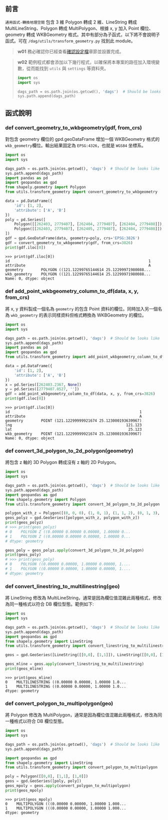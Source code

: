 ## 前言

`通用函式-轉換地理空間` 包含 3 維 Polygon 轉成 2 維、LineString 轉成 MultiLineString、Polygon 轉成 MultiPolygon、根據 x, y 加入 Point 欄位、geometry 轉成 WKBGeometry 格式。其中有部分為子函式，以下將不會說明子函式。可在 `/dag/utils/transform_geometry.py` 找到此 module。

> **w01**
> 務必確認你已經查看[確認設定檔](/data-end/dag-config)章節並設置完成。

> **w02**
> 範例程式都會添加以下幾行程式，以確保將本專案的路徑加入環境變數，從而能找到 `utils` 與 `settings` 等資料夾。
>
> ```python
> import os
> import sys
>
> dags_path = os.path.join(os.getcwd(), 'dags')  # Should be looks like '.../dags'
> sys.path.append(dags_path)
> ```

## 函式說明

### def convert_geometry_to_wkbgeometry(gdf, from_crs)

對包含 geometry 欄位的 gpd.geoDataFrame 增加一個 WKBGeometry 格式的`wkb_geometry`欄位。輸出結果固定為 `EPSG:4326`，也就是 `WGS84` 坐標系。

```python
import os
import sys

dags_path = os.path.join(os.getcwd(), 'dags')  # Should be looks like '.../dags'
sys.path.append(dags_path)
import pandas as pd
import geopandas as gpd
from shapely.geometry import Polygon
from utils.transform_geometry import convert_geometry_to_wkbgeometry

data = pd.DataFrame({
    'id': [1, 2],
    'attribute': ['A', 'B']
})
poly = pd.Series([
    Polygon([[262403, 2779407], [262404, 2779407], [262404, 2779408]]),
    Polygon([[262403, 2779407], [262405, 2779407], [262404, 2779408]])
])
gdf = gpd.GeoDataFrame(data, geometry=poly, crs='EPSG:3826')
gdf = convert_geometry_to_wkbgeometry(gdf, from_crs=3826)
print(gdf.iloc[0])
```

```
>>> print(gdf.iloc[0])
id                                                              1
attribute                                                       A
geometry        POLYGON ((121.12299765144614 25.12299971980088...
wkb_geometry    POLYGON ((121.12299765144614 25.12299971980088...
Name: 0, dtype: object
```

### def add_point_wkbgeometry_column_to_df(data, x, y, from_crs)

將 x, y 資料製成一個名為 `geometry` 的包含 Point 資料的欄位。同時加入另一個名為 `wkb_geometry` 的表示同樣資料但格式轉換為 WKBGeometry 的欄位。

```python
import os
import sys

dags_path = os.path.join(os.getcwd(), 'dags')  # Should be looks like '.../dags'
sys.path.append(dags_path)
import pandas as pd
import geopandas as gpd
from utils.transform_geometry import add_point_wkbgeometry_column_to_df

data = pd.DataFrame({
    'id': [1, 2],
    'attribute': ['A', 'B']
})
x = pd.Series([262403.2367, None])
y = pd.Series([2779407.0527, ''])
gdf = add_point_wkbgeometry_column_to_df(data, x, y, from_crs=3826)
print(gdf.iloc[0])
```

```
>>> print(gdf.iloc[0])
id                                                          1
attribute                                                   A
geometry        POINT (121.12299999921674 25.123000193639967)
lng                                                   121.123
lat                                                    25.123
wkb_geometry    POINT (121.12299999921674 25.123000193639967)
Name: 0, dtype: object
```

### def convert_3d_polygon_to_2d_polygon(geometry)

將包含 z 軸的 3D Polygon 轉成沒有 z 軸的 2D Polygon。

```python
import os
import sys

dags_path = os.path.join(os.getcwd(), 'dags')  # Should be looks like '.../dags'
sys.path.append(dags_path)
import geopandas as gpd
from shapely.geometry import Polygon
from utils.transform_geometry import convert_3d_polygon_to_2d_polygon

polygon_with_z = Polygon([(0, 0, 0), (1, 0, 1), (1, 1, 2), (0, 1, 3), (0, 0, 0)])
geos_polyz = gpd.GeoSeries([polygon_with_z, polygon_with_z])
print(geos_polyz)
# >>> print(geos_polyz)
# 0    POLYGON Z ((0.00000 0.00000 0.00000, 1.00000 0...
# 1    POLYGON Z ((0.00000 0.00000 0.00000, 1.00000 0...
# dtype: geometry

geos_poly = geos_polyz.apply(convert_3d_polygon_to_2d_polygon)
print(geos_poly)
# >>> print(geos_poly)
# 0    POLYGON ((0.00000 0.00000, 1.00000 0.00000, 1....
# 1    POLYGON ((0.00000 0.00000, 1.00000 0.00000, 1....
# dtype: geometry
```

### def convert_linestring_to_multilinestring(geo)

將 LineString 修改為 MultiLineString，通常是因為欄位值混雜此兩種格式，修改為同一種格式以符合 DB 欄位型態。範例如下:

```python
import os
import sys

dags_path = os.path.join(os.getcwd(), 'dags')  # Should be looks like '.../dags'
sys.path.append(dags_path)
import geopandas as gpd
from shapely.geometry import LineString
from utils.transform_geometry import convert_linestring_to_multilinestring

geos = gpd.GeoSeries([LineString([[0,0], [1,1]]), LineString([[0,0], [1,1]])])

geos_mline = geos.apply(convert_linestring_to_multilinestring)
print(geos_mline)
```

```
>>> print(geos_mline)
0    MULTILINESTRING ((0.00000 0.00000, 1.00000 1.0...
1    MULTILINESTRING ((0.00000 0.00000, 1.00000 1.0...
dtype: geometry
```

### def convert_polygon_to_multipolygon(geo)

將 Polygon 修改為 MultiPolygon，通常是因為欄位值混雜此兩種格式，修改為同一種格式以符合 DB 欄位型態。

```python
import os
import sys

dags_path = os.path.join(os.getcwd(), 'dags')  # Should be looks like '.../dags'
sys.path.append(dags_path)

import geopandas as gpd
from shapely.geometry import LineString
from utils.transform_geometry import convert_polygon_to_multipolygon

poly = Polygon([[0,0], [1,1], [1,0]])
geos = gpd.GeoSeries([poly, poly])
geos_mpoly = geos.apply(convert_polygon_to_multipolygon)
print(geos_mpoly)
```

```
>>> print(geos_mpoly)
0    MULTIPOLYGON (((0.00000 0.00000, 1.00000 1.000...
1    MULTIPOLYGON (((0.00000 0.00000, 1.00000 1.000...
dtype: geometry
```

